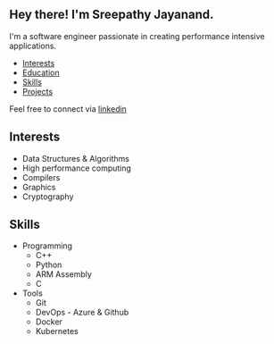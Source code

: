 
## Hey there! I'm Sreepathy Jayanand. 
I'm a software engineer passionate in creating performance intensive applications.
* [Interests](#intersts)
* [Education](#education)
* [Skills](#skills)
* [Projects](#projects)

Feel free to connect via [linkedin](https://www.linkedin.com/in/sreepathy-jayanand-b9b20617a/)

## Interests
* Data Structures & Algorithms
* High performance computing
* Compilers
* Graphics
* Cryptography

## Skills
* Programming
    * C++
    * Python
    * ARM Assembly
    * C
* Tools
    * Git
    * DevOps - Azure & Github
    * Docker
    * Kubernetes


